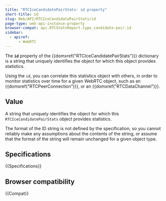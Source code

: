 ```yaml
---
title: "RTCIceCandidatePairStats: id property"
short-title: id
slug: Web/API/RTCIceCandidatePairStats/id
page-type: web-api-instance-property
browser-compat: api.RTCStatsReport.type_candidate-pair.id
sidebar:
  - apiref:
      - WebRTC
---
```


The **`id`** property of the {{domxref("RTCIceCandidatePairStats")}} dictionary is a string that uniquely identifies the object for which this object provides statistics.

Using the `id`, you can correlate this statistics object with others, in order to monitor statistics over time for a given WebRTC object, such as an {{domxref("RTCPeerConnection")}}, or an {{domxref("RTCDataChannel")}}.

## Value

A string that uniquely identifies the object for which this `RTCIceCandidatePairStats` object provides statistics.

The format of the ID string is not defined by the specification, so you cannot reliably make any assumptions about the contents of the string, or assume that the format of the string will remain unchanged for a given object type.

## Specifications

{{Specifications}}

## Browser compatibility

{{Compat}}
